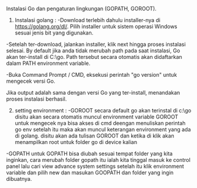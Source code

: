 Instalasi Go dan pengaturan lingkungan (GOPATH, GOROOT).

1. Instalasi golang : 
-Download terlebih dahulu installer-nya di https://golang.org/dl/. Pilih installer untuk sistem operasi Windows sesuai jenis bit yang digunakan.

-Setelah ter-download, jalankan installer, klik next hingga proses instalasi selesai. By default jika anda tidak merubah path pada saat instalasi, Go akan ter-install di C:\go. Path tersebut secara otomatis akan didaftarkan dalam PATH environment variable.

-Buka Command Prompt / CMD, eksekusi perintah "go version" untuk mengecek versi Go.

Jika output adalah sama dengan versi Go yang ter-install, menandakan proses instalasi berhasil.

2. setting environment :
-GOROOT
secara default go akan terinstal di c:\go disitu akan secara otomatis muncul environment variable GOROOT untuk mengecek nya bisa akses di cmd deengan menuliskan perintah go env
setelah itu maka akan muncul keterangan environment yang ada di golang. disitu akan ada tulisan GOROOT dan ketika di klik akan menampilkan root untuk folder go di device kalian

-GOPATH
untuk GOPATH bisa diubah sesuai tempat folder yang kita inginkan, cara merubah folder gopath itu ialah kita tinggal masuk ke control panel lalu cari view advance system settings setelah itu
klik environment variable dan pilih new dan masukan GOOPATH dan folder yang ingin dibuatnya.
